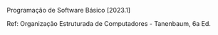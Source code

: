 Programação de Software Básico
[2023.1]

Ref: 
Organização Estruturada de Computadores - Tanenbaum, 6a Ed.